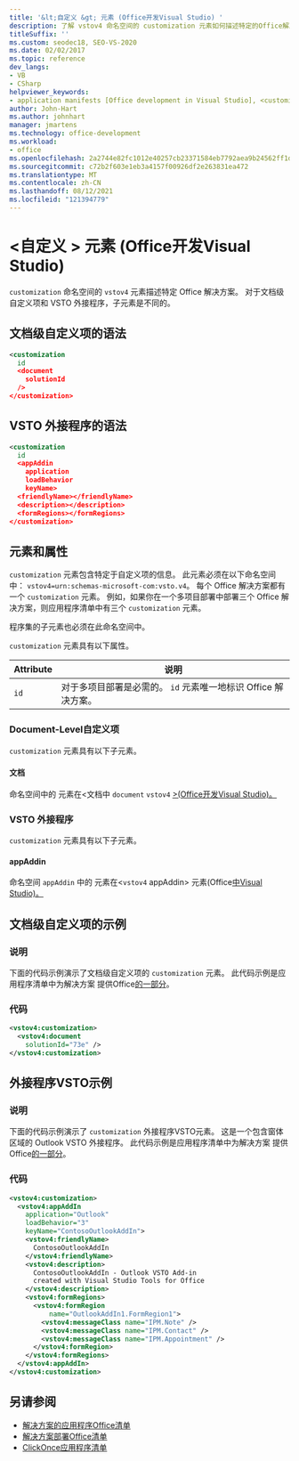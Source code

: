 ```yaml
---
title: '&lt;自定义 &gt; 元素 (Office开发Visual Studio) '
description: 了解 vstov4 命名空间的 customization 元素如何描述特定的Office解决方案。
titleSuffix: ''
ms.custom: seodec18, SEO-VS-2020
ms.date: 02/02/2017
ms.topic: reference
dev_langs:
- VB
- CSharp
helpviewer_keywords:
- application manifests [Office development in Visual Studio], <customization> element
author: John-Hart
ms.author: johnhart
manager: jmartens
ms.technology: office-development
ms.workload:
- office
ms.openlocfilehash: 2a2744e82fc1012e40257cb23371584eb7792aea9b24562ff1de9e66acbee1a9
ms.sourcegitcommit: c72b2f603e1eb3a4157f00926df2e263831ea472
ms.translationtype: MT
ms.contentlocale: zh-CN
ms.lasthandoff: 08/12/2021
ms.locfileid: "121394779"
---
```

# <a name="ltcustomizationgt-element-office-development-in-visual-studio"></a>&lt;自定义 &gt; 元素 (Office开发Visual Studio) 
  `customization` 命名空间的 `vstov4` 元素描述特定 Office 解决方案。 对于文档级自定义项和 VSTO 外接程序，子元素是不同的。

## <a name="syntax-for-document-level-customizations"></a>文档级自定义项的语法

```xml
<customization
  id
  <document
    solutionId
  />
</customization>
```

## <a name="syntax-for-vsto-add-ins"></a>VSTO 外接程序的语法

```xml
<customization
  id
  <appAddin
    application
    loadBehavior
    keyName>
  <friendlyName></friendlyName>
  <description></description>
  <formRegions></formRegions>
</customization>
```

## <a name="elements-and-attributes"></a>元素和属性
 `customization` 元素包含特定于自定义项的信息。 此元素必须在以下命名空间中： `vstov4=urn:schemas-microsoft-com:vsto.v4`。 每个 Office 解决方案都有一个 `customization` 元素。 例如，如果你在一个多项目部署中部署三个 Office 解决方案，则应用程序清单中有三个 `customization` 元素。

 程序集的子元素也必须在此命名空间中。

 `customization` 元素具有以下属性。

|Attribute|说明|
|---------------|-----------------|
|`id`|对于多项目部署是必需的。 `id` 元素唯一地标识 Office 解决方案。|

### <a name="document-level-customizations"></a>Document-Level自定义项
 `customization` 元素具有以下子元素。

#### <a name="document"></a>文档
 命名空间中的 元素在&#60;文档中 `document` `vstov4` [&#62;&#40;Office开发Visual Studio&#41;。 ](../vsto/document-element-office-development-in-visual-studio.md)

### <a name="vsto-add-ins"></a>VSTO 外接程序
 `customization` 元素具有以下子元素。

#### <a name="appaddin"></a>appAddin
 命名空间 `appAddin` 中的 元素在&#60;`vstov4` appAddin&#62; 元素&#40;Office[中Visual Studio&#41;。 ](../vsto/appaddin-element-office-development-in-visual-studio.md)

## <a name="example-of-a-document-level-customization"></a>文档级自定义项的示例

### <a name="description"></a>说明
 下面的代码示例演示了文档级自定义项的 `customization` 元素。 此代码示例是应用程序清单中为解决方案 提供Office[的一部分](../vsto/application-manifests-for-office-solutions.md)。

### <a name="code"></a>代码

```xml
<vstov4:customization>
  <vstov4:document
    solutionId="73e" />
</vstov4:customization>
```

## <a name="example-of-a-vsto-add-in"></a>外接程序VSTO示例

### <a name="description"></a>说明
 下面的代码示例演示了 `customization` 外接程序VSTO元素。 这是一个包含窗体区域的 Outlook VSTO 外接程序。 此代码示例是应用程序清单中为解决方案 提供Office[的一部分](../vsto/application-manifests-for-office-solutions.md)。

### <a name="code"></a>代码

```xml
<vstov4:customization>
  <vstov4:appAddIn
    application="Outlook"
    loadBehavior="3"
    keyName="ContosoOutlookAddIn">
    <vstov4:friendlyName>
      ContosoOutlookAddIn
    </vstov4:friendlyName>
    <vstov4:description>
      ContosoOutlookAddIn - Outlook VSTO Add-in
      created with Visual Studio Tools for Office
    </vstov4:description>
    <vstov4:formRegions>
      <vstov4:formRegion
          name="OutlookAddIn1.FormRegion1">
        <vstov4:messageClass name="IPM.Note" />
        <vstov4:messageClass name="IPM.Contact" />
        <vstov4:messageClass name="IPM.Appointment" />
      </vstov4:formRegion>
    </vstov4:formRegions>
  </vstov4:appAddIn>
</vstov4:customization>
```

## <a name="see-also"></a>另请参阅

- [解决方案的应用程序Office清单](../vsto/application-manifests-for-office-solutions.md)
- [解决方案部署Office清单](../vsto/deployment-manifests-for-office-solutions.md)
- [ClickOnce应用程序清单](../deployment/clickonce-application-manifest.md)